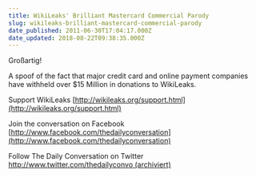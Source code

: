 ```yaml
---
title: WikiLeaks' Brilliant Mastercard Commercial Parody
slug: wikileaks-brilliant-mastercard-commercial-parody
date_published: 2011-06-30T17:04:17.000Z
date_updated: 2018-08-22T09:38:35.000Z
---
```


Großartig!

A spoof of the fact that major credit card and online payment companies have withheld over $15 Million in donations to WikiLeaks.

Support WikiLeaks
[http://wikileaks.org/support.html](http://wikileaks.org/support.html)

Join the conversation on Facebook
[http://www.facebook.com/thedailyconversation](http://www.facebook.com/thedailyconversation)

Follow The Daily Conversation on Twitter
[http://www.twitter.com/thedailyconvo (archiviert)](http://web.archive.org/web/20110604190846/http://twitter.com/thedailyconvo)
